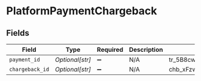 # PlatformPaymentChargeback


## Fields

| Field                     | Type                      | Required                  | Description               | Example                   |
| ------------------------- | ------------------------- | ------------------------- | ------------------------- | ------------------------- |
| `payment_id`              | *Optional[str]*           | :heavy_minus_sign:        | N/A                       | tr_5B8cwPMGnU             |
| `chargeback_id`           | *Optional[str]*           | :heavy_minus_sign:        | N/A                       | chb_xFzwUN4ci8HAmSGUACS4J |